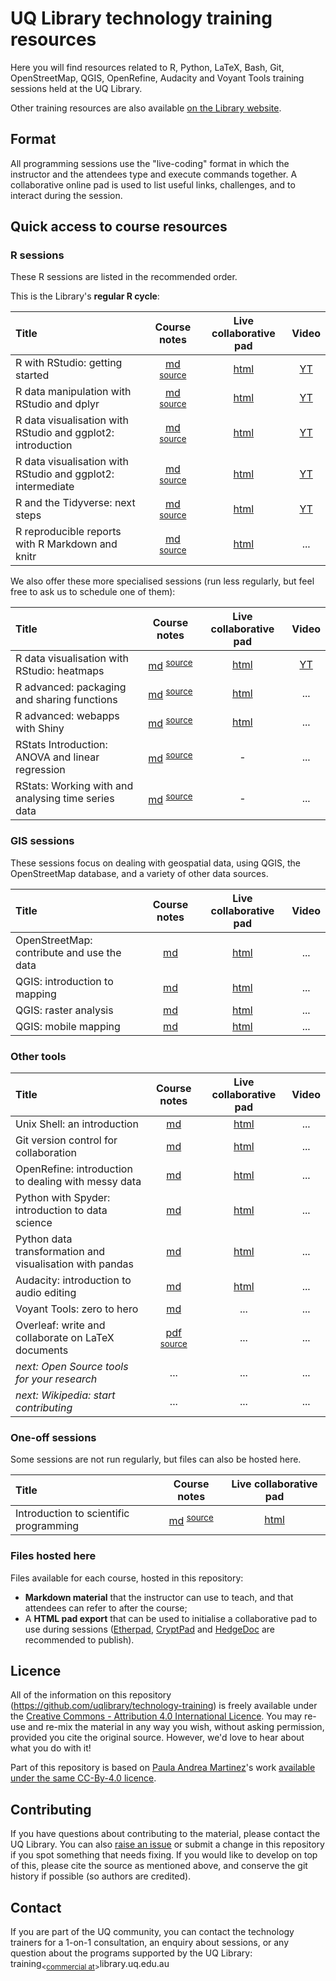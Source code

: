 # UQ Library technology training resources

Here you will find resources related to R, Python, LaTeX, Bash, Git, OpenStreetMap, QGIS, OpenRefine, Audacity and Voyant Tools training sessions held at the UQ Library.

Other training resources are also available [on the Library website](https://web.library.uq.edu.au/library-services/training/software-training-resources).

## Format

All programming sessions use the "live-coding" format in which the instructor and the attendees type and execute commands together. A collaborative online pad is used to list useful links, challenges, and to interact during the session.

## Quick access to course resources

### R sessions

These R sessions are listed in the recommended order.

This is the Library's **regular R cycle**:

| Title | Course notes | Live collaborative pad | Video |
|:-|:-:|:-:|:-:|
| R with RStudio: getting started | [md](R/rstudio_intro/rstudio_intro.md) <sup>[source](R/rstudio_intro/rstudio_intro.Rmd)</sup> | [html](https://demo.hedgedoc.org/s/rkfyJemYE) | [YT](https://www.youtube.com/watch?v=BoDTNbP7_OQ&list=PLmDEaZ20fWqCypV7S-trCPtVefHk4e0bU&index=2&t=0s) |
| R data manipulation with RStudio and dplyr | [md](R/dplyr/dplyr.md) <sup>[source](R/dplyr/dplyr.Rmd)</sup> | [html](https://demo.hedgedoc.org/s/HyyLCm3KN) | [YT](https://www.youtube.com/watch?v=vqvsyaaqJUk&list=PLmDEaZ20fWqCypV7S-trCPtVefHk4e0bU&index=2) |
| R data visualisation with RStudio and ggplot2: introduction | [md](R/ggplot2_intro/ggplot2_intro.md) <sup>[source](R/ggplot2_intro/ggplot2_intro.Rmd)</sup> | [html](https://demo.hedgedoc.org/s/rJIPr0vi4) | [YT](https://www.youtube.com/watch?v=LoeBgXSJWTw&list=PLmDEaZ20fWqCypV7S-trCPtVefHk4e0bU&index=3) |
| R data visualisation with RStudio and ggplot2: intermediate | [md](R/ggplot2_intermediate/ggplot2_intermediate.md) <sup>[source](R/ggplot2_intermediate/ggplot2_intermediate.Rmd)</sup> | [html](https://demo.hedgedoc.org/s/rJLdcW-24) | [YT](https://www.youtube.com/watch?v=zzXCkYR84M0&list=PLmDEaZ20fWqCypV7S-trCPtVefHk4e0bU&index=4) |
| R and the Tidyverse: next steps | [md](R/tidyverse_next_steps/tidyverse_next_steps.md) <sup>[source](R/tidyverse_next_steps/tidyverse_next_steps.Rmd)</sup> | [html](https://demo.hedgedoc.org/s/BkQCcmiOV) | [YT](https://www.youtube.com/watch?v=2TZYeFcJQIk&list=PLmDEaZ20fWqCypV7S-trCPtVefHk4e0bU&index=6) |
| R reproducible reports with R Markdown and knitr | [md](R/reports/reports.md) <sup>[source](R/reports/reports.Rmd)</sup> | [html](https://demo.hedgedoc.org/s/S1Aka1waI) | ... |

We also offer these more specialised sessions (run less regularly, but feel free to ask us to schedule one of them):

| Title | Course notes | Live collaborative pad | Video |
|:-|:-:|:-:|:-:|
| R data visualisation with RStudio: heatmaps | [md](R/heatmaps/heatmaps_intermediate.md) <sup>[source](R/heatmaps/heatmaps_intermediate.Rmd)</sup> | [html](https://demo.hedgedoc.org/s/Hk6tO-kyS#) | [YT](https://www.youtube.com/watch?v=V-IRkO4NIHU&list=PLmDEaZ20fWqCypV7S-trCPtVefHk4e0bU&index=5) |
| R advanced: packaging and sharing functions | [md](R/packaging/packaging.md) <sup>[source](R/packaging/packaging.Rmd)</sup> | [html](https://demo.hedgedoc.org/s/ryCzbvgXB) | ... |
| R advanced: webapps with Shiny | [md](R/shiny/shiny.md) <sup>[source](R/shiny/shiny.Rmd)</sup> | [html](https://demo.hedgedoc.org/s/S19FIXxg8) | ... |
| RStats Introduction: ANOVA and linear regression | [md](R/ANOVA-lm/anova-lm.md) <sup>[source](R/ANOVA=lm/anova-lm.Rmd)</sup> | - | ... |
| RStats: Working with and analysing time series data | [md](R/timeseries/time_series.md) <sup>[source](R/timeseries/time_series.md)</sup> | - | ... |

### GIS sessions

These sessions focus on dealing with geospatial data, using QGIS, the OpenStreetMap database, and a variety of other data sources.

| Title | Course notes | Live collaborative pad | Video |
|:-|:-:|:-:|:-:|
| OpenStreetMap: contribute and use the data | [md](OSM/OpenStreetMap.md) | [html](https://demo.hedgedoc.org/s/PsREGQ2zQ) | ... |
| QGIS: introduction to mapping | [md](QGIS/intro/QGIS_intro.md) | [html](https://demo.hedgedoc.org/s/B156o7z2V) | ... |
| QGIS: raster analysis | [md](QGIS/raster/QGIS_raster.md) | [html](https://demo.hedgedoc.org/s/ryN5E-XuS) | ... |
| QGIS: mobile mapping | [md](QGIS/mobile/QGIS_mobile.md) | [html](https://demo.hedgedoc.org/s/Bki4rlOAU) | ... |

### Other tools

| Title | Course notes | Live collaborative pad | Video |
|:-|:-:|:-:|:-:|
| Unix Shell: an introduction | [md](Shell/shell_intro.md) | [html](https://etherpad.wikimedia.org/p/cds-shell) | ... |
| Git version control for collaboration | [md](Git/git.md) | [html](https://demo.hedgedoc.org/s/HkJnjT9DH) | ... |
| OpenRefine: introduction to dealing with messy data | [md](OpenRefine/openrefine.md) | [html](https://demo.hedgedoc.org/s/rJCXmqviH) | ... |
| Python with Spyder: introduction to data science | [md](Python/python_intro/python_intro.md) | [html](https://demo.hedgedoc.org/s/B1DWolwgB) | ... |
| Python data transformation and visualisation with pandas | [md](Python/pandas/pandas.md) | [html](https://demo.hedgedoc.org/s/SJVpdtm_v) | ... |
| Audacity: introduction to audio editing | [md](Audacity/audacity.md) | [html](https://demo.hedgedoc.org/s/HkkITjw9L) | ... |
| Voyant Tools: zero to hero | [md](Voyant/voyant.md) | ... | ... |
| Overleaf: write and collaborate on LaTeX documents | [pdf](https://web.library.uq.edu.au/files/145715/2021-12-02_Overleaf_write_articles_with_LaTeX.pdf) <sup>[source](LaTeX/intro/main.tex)</sup> | ... | ... |
| _next: Open Source tools for your research_ | ... | ... | ... |
| _next: Wikipedia: start contributing_ | ... | ... | ... |


### One-off sessions

Some sessions are not run regularly, but files can also be hosted here.

| Title | Course notes | Live collaborative pad |
|:-|:-:|:-:|
| Introduction to scientific programming | [md](intro_to_programming/intro_to_programming.md) <sup>[source](intro_to_programming/intro_to_programming.Rmd)</sup> | [html](https://cryptpad.fr/code/#/2/code/edit/Op8PvBdGbBxBO9efXUuEYGlB/) |

### Files hosted here

Files available for each course, hosted in this repository:

* **Markdown material** that the instructor can use to teach, and that attendees can refer to after the course;
* A **HTML pad export** that can be used to initialise a collaborative pad to use during sessions ([Etherpad](https://etherpad.wikimedia.org), [CryptPad](https://cryptpad.fr/code) and [HedgeDoc](https://demo.hedgedoc.org) are recommended to publish).

## Licence

All of the information on this repository (https://github.com/uqlibrary/technology-training) is freely available under the [Creative Commons - Attribution 4.0 International Licence](https://creativecommons.org/licenses/by/4.0/). You may re-use and re-mix the material in any way you wish, without asking permission, provided you cite the original source. However, we'd love to hear about what you do with it!

Part of this repository is based on [Paula Andrea Martinez](https://orcid.org/0000-0002-8990-1985)'s work [available under the same CC-By-4.0 licence](https://github.com/orchid00/CDS).

## Contributing

If you have questions about contributing to the material, please contact the UQ Library. You can also [raise an issue](https://github.com/uqlibrary/technology-training/issues) or submit a change in this repository if you spot something that needs fixing. If you would like to develop on top of this, please cite the source as mentioned above, and conserve the git history if possible (so authors are credited).

## Contact

If you are part of the UQ community, you can contact the technology trainers for a 1-on-1 consultation, an enquiry about sessions, or any question about the programs supported by the UQ Library: training<sub><[commercial at](https://en.wikipedia.org/wiki/At_sign)></sub>library.uq.edu.au

